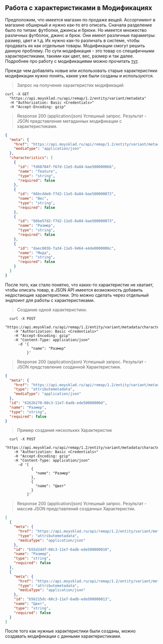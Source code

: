 ## Работа с характеристиками в Модификациях

Предположим, что имеется магазин по продаже вещей. Ассортимент в магазине обширный и нужно как-то его описать. Сначала 
разделение было по типам: футболки, джинсы и брюки. Но имеется множество различных футболок, джинс и брюк. Они 
имеют различные параметры: размер, цвет и т.д. Их нужно как-то различать в системе, чтобы продавать их как 
отдельные товары. Модификации смогут решить данную проблему. 
По сути модификация - это товар со специфичными характеристиками, такими как цвет, вес, размер и так далее. Подробнее 
про работу с модификациями можно прочитать
 [тут](#/dictionaries/variant#3-sozdat-modifikaciyu). 

Прежде чем добавлять новые или использовать старые характеристики модификации нужно понять, какие уже 
были созданы и используются.

> Запрос на получение характеристик модификаций

```shell
curl -X GET
  "https://api.moysklad.ru/api/remap/1.2/entity/variant/metadata"
  -H "Authorization: Basic <Credentials>"
  -H "Accept-Encoding: gzip"
```

> Response 200 (application/json)
Успешный запрос. Результат - JSON представление метаданных модификации с характеристиками.

```json
{
  "meta": {
    "href": "https://api.moysklad.ru/api/remap/1.2/entity/variant/metadata",
    "mediaType": "application/json"
  },
  "characteristics": [
    {
      "id": "fd68704f-f67d-11e5-8a84-bae50000006b",
      "name": "feature",
      "type": "string",
      "required": false
    },
    {
      "id": "66bcdde0-f7d2-11e5-8a84-bae500000072",
      "name": "Вес",
      "type": "string",
      "required": false
    },
    {
      "id": "66be57d2-f7d2-11e5-8a84-bae500000073",
      "name": "Размер",
      "type": "string",
      "required": false
    },
    {
      "id": "daec003b-fa34-11e5-9464-e4de0000006c",
      "name": "Мода",
      "type": "string",
      "required": false
    }
  ]
}
```

После того, как стало понятно, что каких-то характеристик не хватает, чтобы описать товар, в JSON API имеется возможность
 добавить недостающие характеристики. Это можно сделать через отдельный эндпоинт для работы с характеристиками. 

> Создание одной характеристики.

```shell
  curl -X POST
    "https://api.moysklad.ru/api/remap/1.2/entity/variant/metadata/characteristics"
    -H "Authorization: Basic <Credentials>"
    -H "Accept-Encoding: gzip"
    -H "Content-Type: application/json"
      -d '{
            "name": "Размер"
          }'  
```

> Response 200 (application/json)
Успешный запрос. Результат - JSON представление созданной Характеристики.

```json
{
  "meta": {
    "href": "https://api.moysklad.ru/api/remap/1.2/entity/variant/metadata/characteristics/6262b270-60c3-11e7-6adb-ede50000000d",
    "type": "attributemetadata",
    "mediaType": "application/json"
  },
  "id": "6262b270-60c3-11e7-6adb-ede50000000d",
  "name": "Размер",
  "type": "string",
  "required": false
}
```

> Пример создания нескольких Характеристик

```shell
  curl -X POST
    "https://api.moysklad.ru/api/remap/1.2/entity/variant/metadata/characteristics"
    -H "Authorization: Basic <Credentials>"
    -H "Accept-Encoding: gzip"
    -H "Content-Type: application/json"
      -d '[
            {
              "name": "Размер"
            },
            {
              "name": "Цвет"
            }
          ]'  
```

> Response 200 (application/json)
Успешный запрос. Результат - массив JSON представлений созданных Характеристик.

```json
[
  {
    "meta": {
      "href": "https://api.moysklad.ru/api/remap/1.2/entity/variant/metadata/characteristics/b55d2ddf-60c3-11e7-6adb-ede500000010",
      "type": "attributemetadata",
      "mediaType": "application/json"
    },
    "id": "b55d2ddf-60c3-11e7-6adb-ede500000010",
    "name": "Размер",
    "type": "string",
    "required": false
  },
  {
    "meta": {
      "href": "https://api.moysklad.ru/api/remap/1.2/entity/variant/metadata/characteristics/b56215dc-60c3-11e7-6adb-ede500000013",
      "type": "attributemetadata",
      "mediaType": "application/json"
    },
    "id": "b56215dc-60c3-11e7-6adb-ede500000013",
    "name": "Цвет",
    "type": "string",
    "required": false
  }
]
```

После того как нужные характеристики были созданы, можно создавать модификации с данными характеристиками.
